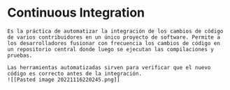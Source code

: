 <i class="time"></i>
<div class="head"><h1>Continuous Integration</h1></div>

````ad-abstract
Es la práctica de automatizar la integración de los cambios de código de varios contribuidores en un único proyecto de software. Permite a los desarrolladores fusionar con frecuencia los cambios de código en un repositorio central donde luego se ejecutan las compilaciones y pruebas. 

Las herramientas automatizadas sirven para verificar que el nuevo código es correcto antes de la integración.
![[Pasted image 20221116220245.png]]
````

